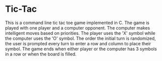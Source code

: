 # Tic-Tac

This is a command line tic tac toe game implemented in C. The game is played with one player and a computer opponent. The computer makes intelligent moves based on priorities. The player uses the 'X' symbol while the computer uses the 'O' symbol. The order the initial turn is randomized, the user is prompted every turn to enter a row and column to place their symbol. The game ends when either player or the computer has 3 symbols in a row or when the board is filled.   
